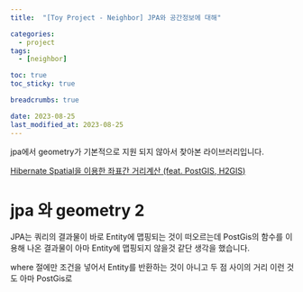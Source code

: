 ```yaml
---
title:  "[Toy Project - Neighbor] JPA와 공간정보에 대해"

categories:
  - project
tags:
  - [neighbor]

toc: true
toc_sticky: true

breadcrumbs: true

date: 2023-08-25
last_modified_at: 2023-08-25
---
```



jpa에서 geometry가 기본적으로 지원 되지 않아서 찾아본 라이브러리입니다.

[Hibernate Spatial을 이용한 좌표간 거리계산 (feat. PostGIS, H2GIS)](https://seongsu.me/skill/hibernate-spatial/)

# jpa 와 geometry 2

JPA는 쿼리의 결과물이 바로 Entity에 맵핑되는 것이 떠오르는데 PostGis의 함수를 이용해 나온 결과물이 아마 Entity에 맵핑되지 않을것 같단 생각을 했습니다.

where 절에만 조건을 넣어서 Entity를 반환하는 것이 아니고 두 점 사이의 거리 이런 것도 아마 PostGis로